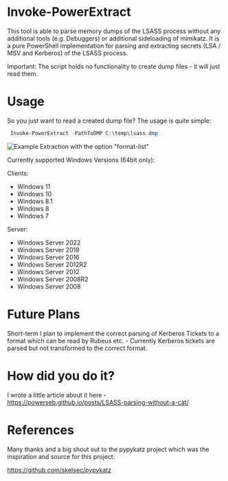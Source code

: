 # Invoke-PowerExtract

This tool is able to parse memory dumps of the LSASS process without any additional tools (e.g. Debuggers) or additional sideloading of mimikatz. It is a pure PowerShell implementation for parsing and extracting secrets (LSA / MSV and Kerberos) of the LSASS process.

Important: The script holds no functionality to create dump files - it will just read them.

# Usage 

So you just want to read a created dump file? The usage is quite simple:
```powershell
 Invoke-PowerExtract -PathToDMP C:\temp\lsass.dmp
```

![Example Extraction with the option "format-list"](Extraction.gif)

Currently supported Windows Versions (64bit only):

Clients:

- Windows 11
- Windows 10
- Windows 8.1
- Windows 8
- Windows 7

Server:

- Windows Server 2022
- Windows Server 2019
- Windows Server 2016
- Windows Server 2012R2
- Windows Server 2012
- Windows Server 2008R2
- Windows Server 2008


# Future Plans

 Short-term I plan to implement the correct parsing of Kerberos Tickets to a format which can be read by Rubeus etc. - Currently Kerberos tickets are parsed but not transformed to the correct format. 

# How did you do it?

I wrote a little article about it here - https://powerseb.github.io/posts/LSASS-parsing-without-a-cat/ 

# References 

Many thanks and a big shout out to the pypykatz project which was the inspiration and source for this project:

https://github.com/skelsec/pypykatz
 
